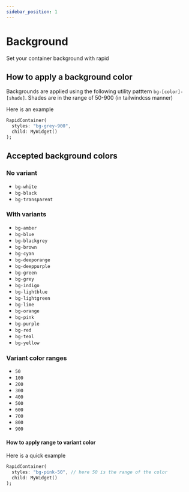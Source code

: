 ```yaml
---
sidebar_position: 1
---
```


# Background

Set your container background with rapid

## How to apply a background color

Backgrounds are applied using the following utility patttern `bg-[color]-[shade]`. Shades are in the range of 50-900 (in tailwindcss manner)

Here is an example

```dart
RapidContainer(
  styles: "bg-grey-900",
  child: MyWidget()
);
```

## Accepted background colors

### No variant

* `bg-white`
* `bg-black`
* `bg-transparent`

### With variants

* `bg-amber`
* `bg-blue`
* `bg-blackgrey`
* `bg-brown`
* `bg-cyan`
* `bg-deeporange`
* `bg-deeppurple`
* `bg-green`
* `bg-grey`
* `bg-indigo`
* `bg-lightblue`
* `bg-lightgreen`
* `bg-lime`
* `bg-orange`
* `bg-pink`
* `bg-purple`
* `bg-red`
* `bg-teal`
* `bg-yellow`

### Variant color ranges
* `50`
* `100`
* `200`
* `300`
* `400`
* `500`
* `600`
* `700`
* `800`
* `900`

#### How to apply range to variant color

Here is a quick example

```dart
RapidContainer(
  styles: "bg-pink-50", // here 50 is the range of the color
  child: MyWidget()
);
```

